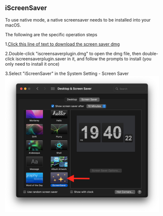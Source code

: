 ## iScreenSaver

To use native mode, a native screensaver needs to be installed into your macOS.

The following are the specific operation steps

1.[Click this line of text to download the screen saver dmg](https://macosgame.com/iscreensaver/iscreensaverplugin.dmg)

2.Double-click "iscreensaverplugin.dmg" to open the dmg file, then double-click iscreensaverplugin.saver in it, and follow the prompts to install (you only need to install it once)

3.Select "iScreenSaver" in the System Setting - Screen Saver
![](./enen.png)

